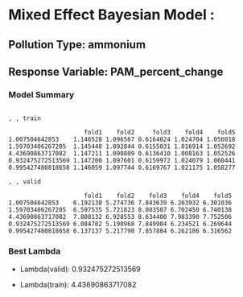 # Mixed Effect Bayesian Model :


## Pollution Type: ammonium
## Response Variable: PAM_percent_change
### Model Summary

```

, , train

                     fold1    fold2     fold3    fold4    fold5
1.007504642853    1.146528 1.096567 0.6164024 1.024704 1.056018
1.59703406267205  1.145448 1.092844 0.6155031 1.016914 1.052692
4.43690863717082  1.147211 1.090809 0.6136410 1.008163 1.052526
0.932475272513569 1.147200 1.097601 0.6159972 1.024079 1.060441
0.995427480818658 1.146059 1.097744 0.6169767 1.021175 1.058277

, , valid

                     fold1    fold2    fold3    fold4    fold5
1.007504642853    6.192138 5.274736 7.843639 6.263932 6.301036
1.59703406267205  6.597535 5.721823 8.083507 6.702450 6.740138
4.43690863717082  7.808132 6.928553 8.634400 7.983390 7.752506
0.932475272513569 6.084782 5.190968 7.849904 6.234521 6.269644
0.995427480818658 6.137137 5.217790 7.857884 6.262186 6.316562

```


### Best Lambda

* Lambda(valid): 0.932475272513569

* Lambda(train): 4.43690863717082


